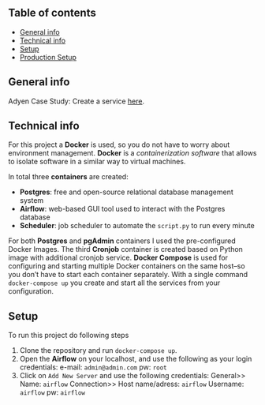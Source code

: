 ## Table of contents
* [General info](#general-info)
* [Technical info](#technical-info)
* [Setup](#setup)
* [Production Setup](#production-setup)

## General info
Adyen Case Study: Create a service  [here](Moss/DE_case_study.pdf).

	
## Technical info
For this project a **Docker** is used, so you do not have to worry about environment management. 
**Docker** is a _containerization software_ that allows to isolate software in a similar way to virtual machines.


In total three **containers** are created: 
* **Postgres**: free and open-source relational database management system
* **Airflow**: web-based GUI tool used to interact with the Postgres database
* **Scheduler**: job scheduler to automate the `script.py` to run every minute

For both **Postgres** and **pgAdmin** containers I used the pre-configured Docker Images. The third **Cronjob** container is created based on Python image with additional cronjob service.
**Docker Compose** is used for configuring and starting multiple Docker containers on the same host–so you don’t have to start each container separately. With a single command `docker-compose up` you create and start all the services from your configuration. 

	
## Setup
To run this project do following steps
1. 	Clone the repository and run  `docker-compose up`. 
2. 	Open the **Airflow** on your localhost, and use the following as your login credentials:
		e-mail: `admin@admin.com`
		pw: `root`
3. 	Click on `Add New Server` and use the following credentials: 
		General>> 		Name: `airflow`
		Connection>> 	Host name/adress: `airflow`
	  					Username: `airflow`
						pw: `airflow`


